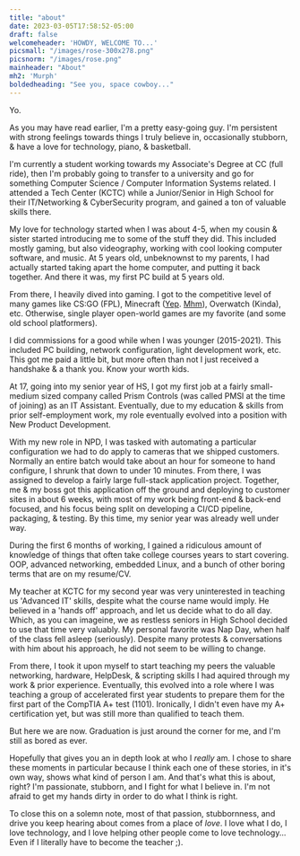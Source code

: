 ```yaml
---
title: "about"
date: 2023-03-05T17:58:52-05:00
draft: false
welcomeheader: 'HOWDY, WELCOME TO...'
picsmall: "/images/rose-300x278.png"
picsnorm: "/images/rose.png"
mainheader: "About"
mh2: 'Murph'
boldedheading: "See you, space cowboy..."
---
```

Yo. 

As you may have read earlier, I'm a pretty easy-going guy. I'm persistent 
with strong feelings towards things I truly believe in, occasionally stubborn, & 
have a love for technology, piano, & basketball.

I'm currently a student working towards my Associate's Degree at CC (full ride), 
then I'm probably going to transfer to a university and go for something Computer Science / 
Computer Information Systems related. I attended a Tech Center (KCTC) while a Junior/Senior in High School
for their IT/Networking & CyberSecurity program, and gained a ton of valuable skills there. 

My love for technology started when I was about 4-5, when my cousin & sister started introducing me to
some of the stuff they did. This included mostly gaming, but also videography, working with
cool looking computer software, and music. At 5 years old, unbeknownst to my parents, I had actually
started taking apart the home computer, and putting it back together. And there it was, my first PC build
at 5 years old.

From there, I heavily dived into gaming. I got to the competitive level of many games 
like CS:GO (FPL), Minecraft ([Yep](https://www.youtube.com/watch?v=Ow8ipShBHN4). [Mhm](https://www.youtube.com/watch?v=R1EHUBDeaPg)), 
Overwatch (Kinda), etc. Otherwise, single player open-world games are my favorite (and some old school platformers).

I did commissions for a good while when I was younger (2015-2021). This included PC building, network configuration, 
light development work, etc. This got me paid a little bit, but more often than not I just 
received a handshake & a thank you. Know your worth kids.

At 17, going into my senior year of HS, I got my first job at a fairly small-medium 
sized company called Prism Controls (was called PMSI at the time of joining) as an IT Assistant. 
Eventually, due to my education & skills from prior self-employment work, my role eventually evolved 
into a position with New Product Development. 

With my new role in NPD, I was tasked with automating a particular configuration we 
had to do apply to cameras that we shipped customers. Normally an entire batch would
take about an hour for someone to hand configure, I shrunk that down to under 10 minutes.
From there, I was assigned to develop a fairly large full-stack application project. 
Together, me & my boss got this application off the ground and deploying to customer sites 
in about 6 weeks, with most of my work being front-end & back-end focused, and his focus being 
split on developing a CI/CD pipeline, packaging, & testing. By this time, my senior year was already well under way.

During the first 6 months of working, I gained a ridiculous amount of knowledge of things that
often take college courses years to start covering. OOP, advanced networking, embedded Linux, and 
a bunch of other boring terms that are on my resume/CV. 

My teacher at KCTC for my second year was very uninterested in teaching us 'Advanced IT' skills,
despite what the course name would imply. He believed in a 'hands off' approach, and let us decide 
what to do all day. Which, as you can imageine, we as restless seniors in High School decided to use that time very valuably.
My personal favorite was Nap Day, when half of the class fell asleep (seriously). Despite many protests & conversations 
with him about his approach, he did not seem to be willing to change. 

From there, I took it upon myself to start teaching my peers the valuable networking, hardware, 
HelpDesk, & scripting skills I had aquired through my work & prior experience. Eventually, this 
evolved into a role where I was teaching a group of accelerated first year students to prepare them 
for the first part of the CompTIA A+ test (1101). Ironically, I didn't even have my A+ certification yet, 
but was still more than qualified to teach them.

But here we are now. Graduation is just around the corner for me, and I'm still as bored as ever.

Hopefully that gives you an in depth look at who I *really* am. I chose to share these moments in particular 
because I think each one of these stories, in it's own way, shows what kind of person I am. And that's what this is about, right?
I'm passionate, stubborn, and I fight for what I believe in. I'm not afraid to get my hands dirty in order to do what I think is right.

To close this on a solemn note, most of that passion, stubbornness, and drive you keep hearing about 
comes from a place of *love*. I love what I do, I love technology, and I love helping other people 
come to love technology... Even if I literally have to become the teacher ;).